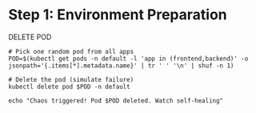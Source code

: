 # Step 1: Environment Preparation

DELETE POD

```
# Pick one random pod from all apps
POD=$(kubectl get pods -n default -l 'app in (frontend,backend)' -o jsonpath='{.items[*].metadata.name}' | tr ' ' '\n' | shuf -n 1)

# Delete the pod (simulate failure)
kubectl delete pod $POD -n default

echo "Chaos triggered! Pod $POD deleted. Watch self-healing"
```